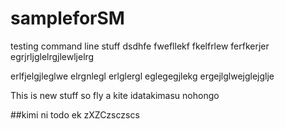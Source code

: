 # sampleforSM
testing command line stuff
dsdhfe
fwefllekf
fkelfrlew
ferfkerjer
egrjrljglelrgjlewljelrg



erlfjelgjleglwe
elrgnlegl
erlglergl
eglegegjlekg
ergejlglwejglejglje

This is new stuff 
so fly a kite
idatakimasu nohongo

##kimi ni todo ek
zXZCzsczscs
